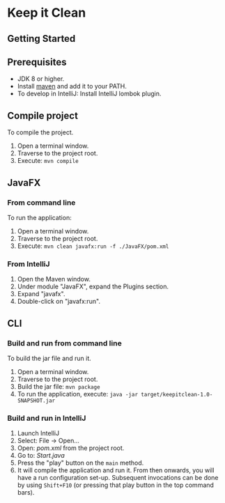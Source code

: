 # Keep it Clean

## Getting Started

## Prerequisites

* JDK 8 or higher.
* Install [maven](https://maven.apache.org/download.cgi) and add it to your PATH.
* To develop in IntelliJ: Install IntelliJ lombok plugin.

## Compile project

To compile the project.
1. Open a terminal window.
2. Traverse to the project root.
3. Execute: `mvn compile`

## JavaFX

### From command line

To run the application:
1. Open a terminal window.
1. Traverse to the project root.
1. Execute: `mvn clean javafx:run -f ./JavaFX/pom.xml`

### From IntelliJ

1. Open the Maven window.
1. Under module "JavaFX", expand the Plugins section.
1. Expand "javafx".
1. Double-click on "javafx:run".

## CLI

### Build and run from command line

To build the jar file and run it.
1. Open a terminal window.
1. Traverse to the project root.
1. Build the jar file: `mvn package`
1. To run the application, execute: `java -jar target/keepitclean-1.0-SNAPSHOT.jar`

### Build and run in IntelliJ

1. Launch IntelliJ
1. Select: File -> Open...
1. Open: _pom.xml_ from the project root.
1. Go to: _Start.java_
1. Press the "play" button on the `main` method.
1. It will compile the application and run it. From then onwards, you will have a run configuration set-up.
  Subsequent invocations can be done by using `Shift+F10` (or pressing that play button in the top command bars).
